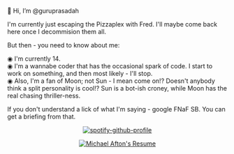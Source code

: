  👋 Hi, I’m @guruprasadah
 
 I'm currently just escaping the Pizzaplex with Fred. I'll maybe come back here once I decommision them all.
 
 But then - you need to know about me:
 
 ◉ I'm currently 14.\
 ◉ I'm a wannabe coder that has the occasional spark of code. I start to work on something, and then most likely - I'll stop.\
 ◉ Also, I'm a fan of Moon; not Sun - I mean come on!? Doesn't anybody think a split personality is cool!? Sun is a bot-ish croney, while Moon has the real chasing thriller-ness. 
 
 If you don't understand a lick of what I'm saying - google FNaF SB. You can get a briefing from that.
<div align="center">
 
[![spotify-github-profile](https://spotify-github-profile.vercel.app/api/view?uid=31s2ll3kemmcnwnxx7dfxo3xl424&cover_image=true&theme=novatorem&bar_color=53b14f&bar_color_cover=false)](https://github.com/kittinan/spotify-github-profile)


  [![Michael Afton's Resume](https://github-readme-stats.vercel.app/api?username=guruprasadah&show_icons=true&theme=swift)](https://github.com/anuraghazra/github-readme-stats)
 
 
</div>
  
